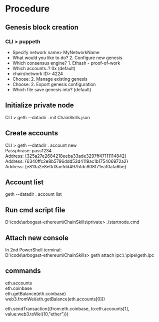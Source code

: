 # Procedure

## Genesis block creation 
### CLI > puppeth
* Specify network name> MyNetworkName
* What would you like to do? 2. Configure new genesis 
* Which consensus engine? 1. Ethash - proof-of-work
* Which accounts..? 0x (default)
* chain/network ID> 4224
* Choose: 2. Manage existing genesis 
* Choose: 2. Export genesis configuration
* Which file save genesis into? (default)

## Initialize private node 
CLI > geth --datadir . init ChainSkills.json

## Create accounts 
CLI > geth --datadir . account new  
Passphrase: pass1234  
Address: {325a27e2684218eeba33ade3297ff47111114842}  
Address: {6340ffc2e8b5796ddd53d4119ac1b175406972a2}  
Address: {e813a2e8e0d3aefdd497bfdc808f71eaf0afa6be}  

## Account list 
geth --datadir . account list 

## Run cmd script file
D:\code\arbogast-ethereum\ChainSkills\private> ./startnode.cmd

## Attach new console  
In 2nd PowerShell terminal:  
D:\code\arbogast-ethereum\ChainSkills> geth attach ipc:\\.\pipe\geth.ipc 

## commands 
eth.accounts  
eth.coinbase  
eth.getBalance(eth.coinbase)
web3.fromWei(eth.getBalance(eth.accounts[0])) 

eth.sendTransaction({from:eth.coinbase, to:eth.accounts[1], value:web3.toWei(10,"ether")})
